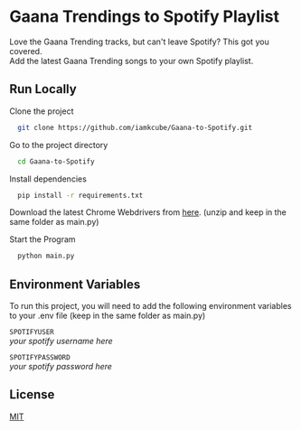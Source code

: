 
# Gaana Trendings to Spotify Playlist

Love the Gaana Trending tracks, but can't leave Spotify?
This got you covered. 
<br>
Add the latest Gaana Trending songs to your own Spotify playlist.

## Run Locally

Clone the project

```bash
  git clone https://github.com/iamkcube/Gaana-to-Spotify.git
```

Go to the project directory

```bash
  cd Gaana-to-Spotify
```

Install dependencies

```bash
  pip install -r requirements.txt
```
Download the latest Chrome Webdrivers from [here](https://sites.google.com/chromium.org/driver/).
(unzip and keep in the same folder as main.py)

Start the Program

```bash
  python main.py
```


## Environment Variables

To run this project, you will need to add the following environment variables to your .env file (keep in the same folder as main.py)

`SPOTIFYUSER`
<br>
*your spotify username here*

`SPOTIFYPASSWORD`
<br>
*your spotify password here*


## License

[MIT](https://choosealicense.com/licenses/mit/)

